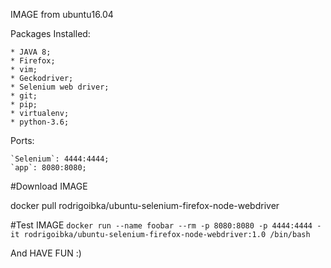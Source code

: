 IMAGE from ubuntu16.04

Packages Installed:

    * JAVA 8;
    * Firefox;
    * vim;
    * Geckodriver;
    * Selenium web driver;
    * git;
    * pip;
    * virtualenv;
    * python-3.6;

Ports:

    `Selenium`: 4444:4444;
    `app`: 8080:8080;

#Download IMAGE

docker pull rodrigoibka/ubuntu-selenium-firefox-node-webdriver

#Test IMAGE
`docker run --name foobar --rm -p 8080:8080 -p 4444:4444 -it rodrigoibka/ubuntu-selenium-firefox-node-webdriver:1.0 /bin/bash`

And HAVE FUN :)
